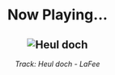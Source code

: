 <div align="center"> 
<h1>Now Playing...</h1>

![Heul doch](https://i.scdn.co/image/ab67616d00001e02813f032605588f920d06080a)
--
_<p>Track: Heul doch - LaFee </p>_
</div>
